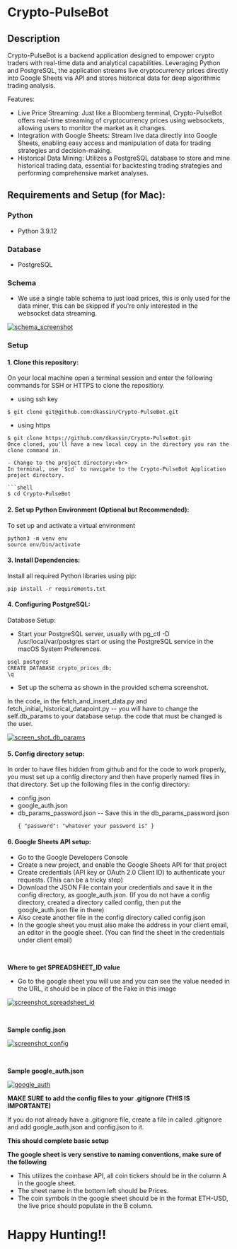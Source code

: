 # Crypto-PulseBot

## Description

Crypto-PulseBot is a backend application designed to empower crypto traders with real-time data and analytical capabilities. Leveraging Python and PostgreSQL, the application streams live cryptocurrency prices directly into Google Sheets via API and stores historical data for deep algorithmic trading analysis.

Features:
- Live Price Streaming: Just like a Bloomberg terminal, Crypto-PulseBot offers real-time streaming of cryptocurrency prices using websockets, allowing users to monitor the market as it changes.
- Integration with Google Sheets: Stream live data directly into Google Sheets, enabling easy access and manipulation of data for trading strategies and decision-making.
- Historical Data Mining: Utilizes a PostgreSQL database to store and mine historical trading data, essential for backtesting trading strategies and performing comprehensive market analyses.

## Requirements and Setup (for Mac):

### Python
- Python 3.9.12

### Database
- PostgreSQL

### Schema
- We use a single table schema to just load prices, this is only used for the data miner, this can be skipped if you're only interested in the websocket data streaming.

[![schema_screenshot](https://i.postimg.cc/Pqg5khpG/Screenshot-2024-06-03-at-8-52-26-AM.png)](https://postimg.cc/wtkphCQF)

### Setup
#### 1. Clone this repository:
On your local machine open a terminal session and enter the following commands for SSH or HTTPS to clone the repositiory.

- using ssh key <br>
```shell
$ git clone git@github.com:dkassin/Crypto-PulseBot.git
```

- using https <br>
```shell
$ git clone https://github.com/dkassin/Crypto-PulseBot.git
Once cloned, you'll have a new local copy in the directory you ran the clone command in.

- Change to the project directory:<br>
In terminal, use `$cd` to navigate to the Crypto-PulseBot Application project directory.

```shell
$ cd Crypto-PulseBot
```

#### 2. Set up Python Environment (Optional but Recommended):
To set up and activate a virtual environment
```
python3 -m venv env
source env/bin/activate
```

#### 3. Install Dependencies:
Install all required Python libraries using pip:
```
pip install -r requirements.txt
```

#### 4. Configuring PostgreSQL:
Database Setup:

- Start your PostgreSQL server, usually with pg_ctl -D /usr/local/var/postgres start or using the PostgreSQL service in the macOS System Preferences.
```
psql postgres
CREATE DATABASE crypto_prices_db;
\q
```

- Set up the schema as shown in the provided schema screenshot.

In the code, in the fetch_and_insert_data.py and fetch_initial_historical_datapoint.py -- you will have to change the self.db_params to your database setup. the code that must be changed is the user. 

[![screen_shot_db_params](https://i.postimg.cc/K8YzP0SW/Screenshot-2024-06-03-at-10-16-40-AM.png)](https://postimg.cc/mt0BRNr3)

#### 5. Config directory setup:

In order to have files hidden from github and for the code to work properly, you must set up a config directory and then have properly named files in that directory. Set up the following files in the config directory:
- config.json
- google_auth.json
- db_params_password.json
-- Save this in the db_params_password.json
  ```
  { "password": "whatever your password is" }
  ```

#### 6. Google Sheets API setup:

- Go to the Google Developers Console
- Create a new project, and enable the Google Sheets API for that project
- Create credentials (API key or OAuth 2.0 Client ID) to authenticate your requests. (This can be a tricky step)
- Download the JSON File contain your credentials and save it in the config directory, as google_auth.json. (If you do not have a config directory, created a directory called config, then put the google_auth.json file in there)
-  Also create another file in the config directory called config.json
- In the google sheet you must also make the address in your client email, an editor in the google sheet. (You can find the sheet in the credentials under client email)
  
<br />

**Where to get SPREADSHEET_ID value**

- Go to the google sheet you will use and you can see the value needed in the URL, it should be in place of the Fake in this image

[![screenshot_spreadsheet_id](https://i.postimg.cc/Gp8mN9pJ/Screenshot-2024-06-03-at-9-59-47-AM.png)](https://postimg.cc/gwppLz8n)
  
<br />

**Sample config.json**

[![screenshot_config](https://i.postimg.cc/T3HPCnT3/Screenshot-2024-06-03-at-9-58-17-AM.png)](https://postimg.cc/RWK9063k)

<br />

**Sample google_auth.json**

[![google_auth](https://i.postimg.cc/tTFCqfWs/Screenshot-2024-06-03-at-9-36-28-AM.png)](https://postimg.cc/0M2qZVtv)

**MAKE SURE to add the config files to your .gitignore (THIS IS IMPORTANTE)**  

If you do not already have a .gitignore file, create a file in called .gitignore and add google_auth.json and config.json to it.

**This should complete basic setup**

**The google sheet is very senstive to naming conventions, make sure of the following**

-  This utilizes the coinbase API, all coin tickers should be in the column A in the google sheet.
-  The sheet name in the bottom left should be Prices. 
-  The coin symbols in the google sheet should be in the format ETH-USD, the live price should populate in the B column.


# Happy Hunting!!

     
